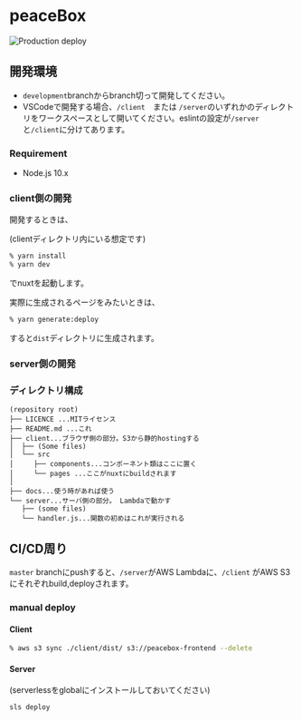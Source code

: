 # peaceBox
![Production deploy](https://github.com/peaceBox/peaceBox/workflows/Production%20deploy/badge.svg)
## 開発環境
- `development`branchからbranch切って開発してください。
- VSCodeで開発する場合、`/client`　または `/server`のいずれかのディレクトリをワークスペースとして開いてください。eslintの設定が`/server`と`/client`に分けてあります。

### Requirement
- Node.js 10.x

### client側の開発

開発するときは、

(clientディレクトリ内にいる想定です)
```zsh
% yarn install
% yarn dev
```
でnuxtを起動します。

実際に生成されるページをみたいときは、
```zsh
% yarn generate:deploy
```
すると`dist`ディレクトリに生成されます。

### server側の開発


### ディレクトリ構成
```
(repository root)  
├── LICENCE ...MITライセンス  
├── README.md ...これ  
├── client...ブラウザ側の部分。S3から静的hostingする  
│  ├── (Some files)  
│  └── src  
│     ├── components...コンポーネント類はここに置く  
│     └── pages ...ここがnuxtにbuildされます  
│  
├── docs...使う時があれば使う  
└── server...サーバ側の部分。 Lambdaで動かす  
   ├── (some files)
   └── handler.js...関数の初めはこれが実行される
```

## CI/CD周り
`master` branchにpushすると、`/server`がAWS Lambdaに、`/client` がAWS S3にそれぞれbuild,deployされます。

### manual deploy

#### Client
```zsh
% aws s3 sync ./client/dist/ s3://peacebox-frontend --delete
```
#### Server
(serverlessをglobalにインストールしておいてください)
```zsh
sls deploy
```
